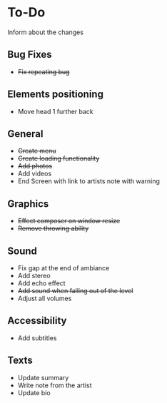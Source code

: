# To-Do

Inform about the changes

## Bug Fixes

- ~~Fix repeating bug~~

## Elements positioning
- Move head 1 further back

## General

- ~~Create menu~~
- ~~Create loading functionality~~
- ~~Add photos~~
- Add videos
- End Screen with link to artists note with warning

## Graphics

- ~~Effect composer on window resize~~
- ~~Remove throwing ability~~

## Sound

- Fix gap at the end of ambiance
- Add stereo
- Add echo effect
- ~~Add sound when falling out of the level~~
- Adjust all volumes

## Accessibility

- Add subtitles

## Texts

- Update summary
- Write note from the artist
- Update bio

